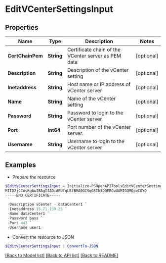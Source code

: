 # EditVCenterSettingsInput
## Properties

Name | Type | Description | Notes
------------ | ------------- | ------------- | -------------
**CertChainPem** | **String** | Certificate chain of the VCenter server as PEM data | [optional] 
**Description** | **String** | Description of the vCenter setting | [optional] 
**Inetaddress** | **String** | Host name or IP address of vCenter server | [optional] 
**Name** | **String** | Name of the vCenter setting | [optional] 
**Password** | **String** | Password to login to the vCenter server | [optional] 
**Port** | **Int64** | Port number of the vCenter server. | [optional] 
**Username** | **String** | Username to login to the vCenter server | [optional] 

## Examples

- Prepare the resource
```powershell
$EditVCenterSettingsInput = Initialize-PSOpenAPIToolsEditVCenterSettingsInput  -CertChainPem -----BEGIN CERTIFICATE-----
MIID2jCCAsKgAwIBAgIJAOiAEUfqLBfBMA0GCSqGSIb3DQEBCwUAMIGQMQswCQYD
-----END CERTIFICATE-----
 `
 -Description vCenter - dataCenter1 `
 -Inetaddress 15.71.130.25 `
 -Name dataCenter1 `
 -Password pass `
 -Port 443 `
 -Username user1
```

- Convert the resource to JSON
```powershell
$EditVCenterSettingsInput | ConvertTo-JSON
```

[[Back to Model list]](../README.md#documentation-for-models) [[Back to API list]](../README.md#documentation-for-api-endpoints) [[Back to README]](../README.md)

